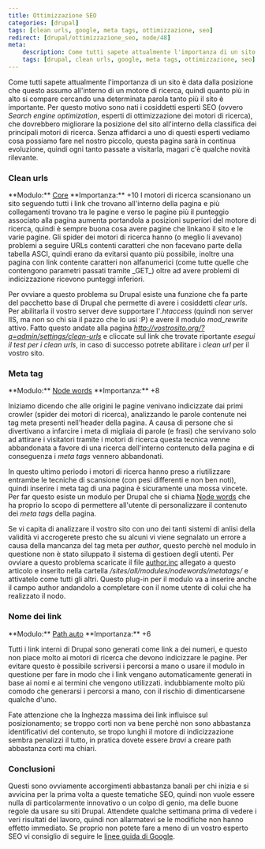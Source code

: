 ```yaml
---
title: Ottimizzazione SEO
categories: [drupal]
tags: [clean urls, google, meta tags, ottimizzazione, seo]
redirect: [drupal/ottimizzazione_seo, node/48]
meta:
    description: Come tutti sapete attualmente l'importanza di un sito è data dalla posizione che questo assumo all'interno di un motore di ricerca, quindi quanto più in alto si compare cercando una determinata parola tanto più il sito è importante. Per questo motivo sono nati i cosiddetti esperti SEO (ovvero <em>Search engine optimization</em>, esperti di ottimizzazione dei motori di ricerca), che dovrebbero migliorare la posizione del sito all'interno della classifica dei principali motori di ricerca. Senza affidarci a uno di questi esperti vediamo cosa possiamo fare nel nostro piccolo, questa pagina sarà in continua evoluzione, quindi ogni tanto passate a visitarla, magari c'è qualche novità rilevante.
    tags: [drupal, clean urls, google, meta tags, ottimizzazione, seo]
---
```

Come tutti sapete attualmente l'importanza di un sito è data dalla posizione che questo assumo all'interno di un motore di ricerca, quindi quanto più in alto si compare cercando una determinata parola tanto più il sito è importante. Per questo motivo sono nati i cosiddetti esperti SEO (ovvero _Search engine optimization_, esperti di ottimizzazione dei motori di ricerca), che dovrebbero migliorare la posizione del sito all'interno della classifica dei principali motori di ricerca. Senza affidarci a uno di questi esperti vediamo cosa possiamo fare nel nostro piccolo, questa pagina sarà in continua evoluzione, quindi ogni tanto passate a visitarla, magari c'è qualche novità rilevante.<!--break-->
<h3>Clean urls</h3>
**Modulo:** <a href="http://drupal.org/">Core</a>
**Importanza:** +10
I motori di ricerca scansionano un sito seguendo tutti i link che trovano all'interno della pagina e più collegamenti trovano tra le pagine e verso le pagine più il punteggio associato alla pagina aumenta portandola a posizioni superiori del motore di ricerca, quindi è sempre buona cosa avere pagine che linkano il sito e le varie pagine. Gli spider dei motori di ricerca hanno (o meglio li avevano) problemi a seguire URLs contenti caratteri che non facevano parte della tabella ASCI, quindi erano da evitarsi quanto più possibile, inoltre una pagina con link contente caratteri non alfanumerici (come tutte quelle che contengono parametri passati tramite _GET_) oltre ad avere problemi di indicizzazione ricevono punteggi inferiori.

Per ovviare a questo problema su Drupal esiste una funzione che fa parte del pacchetto base di Drupal che permette di avere i cosiddetti _clear urls_. Per abilitarla il vostro server deve supportare l'_.htaccess_ (quindi non server IIS, ma non so chi sia il pazzo che lo usi :P) e avere il modulo _mod_rewrite_ attivo. Fatto questo andate alla pagina _http://vostrosito.org/?q=admin/settings/clean-urls_ e cliccate sul link che trovate riportante _esegui il test per i clean urls_, in caso di successo potrete abilitare i _clean url_ per il vostro sito.

<h3>Meta tag</h3>
**Modulo:** <a href="http://drupal.org/project/nodewords">Node words</a>
**Importanza:** +8

Iniziamo dicendo che alle origini le pagine venivano indicizzate dai primi crowler (spider dei motori di ricerca), analizzando le parole contenute nei tag meta presenti nell'header della pagina. A causa di persone che si divertivano a infarcire i meta di migliaia di parole (e frasi) che servivano solo ad attirare i visitatori tramite i motori di ricerca questa tecnica venne abbandonata a favore di una ricerca dell'interno contenuto della pagina e di conseguenza i _meta tags_ vennero abbandonati.

In questo ultimo periodo i motori di ricerca hanno preso a riutilizzare entrambe le tecniche di scansione (con pesi differenti e non ben noti), quindi inserire i meta tag di una pagina è sicuramente una mossa vincete. Per far questo esiste un modulo per  Drupal che si chiama <a href="http://drupal.org/project/nodewords">Node words</a> che ha proprio lo scopo di permettere all'utente di personalizzare il contenuto dei _meta tags_ della pagina.

Se vi capita di analizzare il vostro sito con uno dei tanti sistemi di anlisi della validità vi accrogerete presto che su alcuni vi viene segnalato un errore a causa della mancanza del tag meta per _author_, questo perchè nel modulo in questione non è stato siluppato il sistema di gestioen degli utenti. Per ovviare a questo problema scaricate il file <a href="/files/48/author.inc">author.inc</a> allegato a questo articolo e inserito nella cartella _/sites/all/modules/nodewords/metatags/_ e attivatelo come tutti gli altri. Questo plug-in per il modulo va a inserire anche il campo author andandolo a completare con il nome utente di colui che ha realizzato il nodo.

<h3>Nome dei link</h3>
**Modulo:** <a href="http://drupal.org/project/pathauto">Path auto</a>
**Importanza:** +6

Tutti i link interni di Drupal sono generati come link a dei numeri, e questo non piace molto ai motori di ricerca che devono indicizzare le pagine. Per evitare questo è possibile scriversi i percorsi a mano o usare il modulo in questione per fare in modo che i link vengano automaticamente generati in base ai nomi e ai termini che vengono utilizzati. indubbiamente molto più comodo che generarsi i percorsi a mano, con il rischio di dimenticarsene qualche d'uno.

Fate attenzione che la lnghezza massima dei link influisce sul posizionamento; se troppo corti non va bene perchè non sono abbastanza identificativi del contenuto, se tropo lunghi il motore di indicizzazione sembra penalizzi il tutto, in pratica dovete essere _bravi_ a creare path abbastanza corti ma chiari.

<h3>Conclusioni</h3>
Questi sono ovviamente accorgimenti abbastanza banali per chi inizia  e si avvicina per la prima volta a queste tematiche SEO, quindi non vuole essere nulla di particolarmente innovativo o un colpo di genio, ma delle buone regole da usare su siti Drupal. Attendete qualche settimana prima di vedere i veri risultati del lavoro, quindi non allarmatevi se le modifiche non hanno effetto immediato. Se proprio non potete fare a meno di un vostro esperto SEO vi consiglio di seguire le <a href="http://www.google.com/support/webmasters/bin/answer.py?hl=it&answer=35291">linee guida di Google</a>.